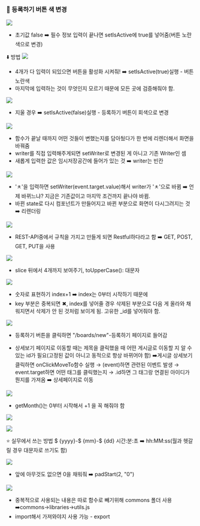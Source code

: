 ### 🌱 등록하기 버튼 색 변경

![](https://velog.velcdn.com/images/ahk1106/post/da7480c8-17d0-440c-bfaa-062c4a1f3ecd/image.png)

* 초기값 false ➡️ 필수 정보 입력이 끝나면 setIsActive에 true를 넣어줌(버튼 노란색으로 변경)

⬇️ 방법
![](https://velog.velcdn.com/images/ahk1106/post/475e56c1-6300-44fd-99d3-774c4d6dacb1/image.png)

* 4개가 다 입력이 되있으면 버튼을 활성화 시켜줘! ➡️ setIsActive(true)실행 - 버튼 노란색
* 마지막에 입력하는 것이 무엇인지 모르기 때문에 모든 곳에 검증해줘야 함.

![](https://velog.velcdn.com/images/ahk1106/post/b547b2a0-bd68-4a7a-9be8-6fa219522262/image.png)

* 지울 경우 ➡️ setIsActive(false)실행 - 등록하기 버튼이 회색으로 변경

![](https://velog.velcdn.com/images/ahk1106/post/97a414b9-1b3f-4536-b547-97c6fc2fbad6/image.png)

* 함수가 끝날 때까지 어떤 것들이 변했는지를 담아뒀다가 한 번에 리렌더해서 화면을 바꿔줌
* writer를 직접 입력해주게되면 setWriter로 변경된 게 아니고 기존 Writer인 셈 
* 새롭게 입력한 값은 임시저장공간에 들어가 있는 것 ➡️ writer는 빈칸

![](https://velog.velcdn.com/images/ahk1106/post/16e5fecc-0449-46c2-b132-ad47018cc7e6/image.png)

* 'ㅊ'을 입력하면 setWriter(event.target.value)해서 writer가 'ㅊ'으로 바뀜 
➡️ 언제 바뀌느냐? 지금은 기존값이고 마지막 조건까지 끝나야 바뀜. 
* 바뀐 state로 다시 컴포넌트가 만들어지고 바뀐 부분으로 화면이 다시그려지는 것 ➡️ 리렌더링 

![](https://velog.velcdn.com/images/ahk1106/post/84521398-2c19-4d9a-b235-fae1dc8ea117/image.png)

* REST-API중에서 규칙을 가지고 만들게 되면 Restful하다라고 함
➡️ GET, POST, GET, PUT을 사용

![](https://velog.velcdn.com/images/ahk1106/post/4062e855-421d-4ce3-8c1a-70d2523c684c/image.png)

* slice 뒤에서 4개까지 보여주기, toUpperCase(): 대문자

![](https://velog.velcdn.com/images/ahk1106/post/dc8ff144-62e7-46b1-9431-0d2622e82cb3/image.png)

* 숫자로 표현하기 index+1 ➡️ index는 0부터 시작하기 때문에
* key 부분은 중복되면 ✖︎, index를 넣어줄 경우 삭제된 부분으로 다음 게 올라와 채워지면서 삭제가 안 된 것처럼 보이게 됨.
고유한 _id를 넣어줘야 함. 

![](https://velog.velcdn.com/images/ahk1106/post/ee2e8817-a36f-461f-b72d-ca50bbdcec21/image.png)
 
* 등록하기 버튼을 클릭하면 "/boards/new"-등록하기 페이지로 들어감

* 상세보기 페이지로 이동할 때는 제목을 클릭했을 때 어떤 게시글로 이동할 지 알 수 있는 id가 필요(고정된 값이 아니고 동적으로 항상 바뀌어야 함)
➡️게시글 상세보기 클릭하면 onClickMoveTo함수 실행 → (event)하면 관련된 이벤트 발생 → event.target하면 어떤 태그를 클릭했는지 → .id하면 그 태그랑 연결된 아이디가 뭔지를 가져옴 
➡️ 상세페이지로 이동

![](https://velog.velcdn.com/images/ahk1106/post/09b507f0-2706-45c4-8af0-0b67ce2e554f/image.png)

* getMonth()는 0부터 시작해서 +1 을 꼭 해줘야 함 

![](https://velog.velcdn.com/images/ahk1106/post/27c10927-56c6-4425-8010-fa24240773ae/image.png)

![](https://velog.velcdn.com/images/ahk1106/post/c7da949a-55c9-470f-b9e4-d7ccd8d5d353/image.png)

⭐️ 실무에서 쓰는 방법 $ {yyyy}-$ {mm}-$ {dd}
시간:분:초 ➡️ hh:MM:ss(월과 헷갈릴 경우 대문자로 쓰기도 함)

![](https://velog.velcdn.com/images/ahk1106/post/528cd1af-eb01-448f-9aa4-0d6accc60539/image.png)

* 앞에 아무것도 없으면 0을 채워줘 ➡️ padStart(2, "0")

![](https://velog.velcdn.com/images/ahk1106/post/37735c62-3fb9-47af-862b-829eef097e70/image.png)

* 중복적으로 사용되는 내용은 따로 함수로 빼기위해 commons 폴더 사용
➡️commons→libraries→utils.js
* import해서 가져와야지 사용 가능 - export
